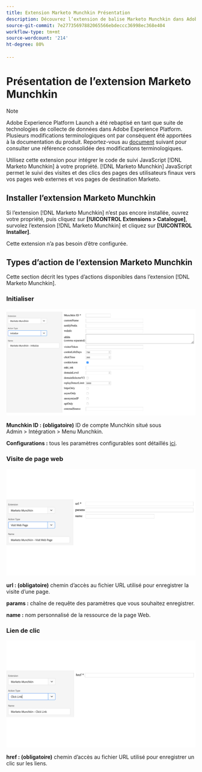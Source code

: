 ```yaml
---
title: Extension Marketo Munchkin Présentation
description: Découvrez l’extension de balise Marketo Munchkin dans Adobe Experience Platform.
source-git-commit: 7e27735697882065566ebdeccc36998ec368e404
workflow-type: tm+mt
source-wordcount: '214'
ht-degree: 80%

---
```


# Présentation de l’extension Marketo Munchkin

>[!NOTE]
>
>Adobe Experience Platform Launch a été rebaptisé en tant que suite de technologies de collecte de données dans Adobe Experience Platform. Plusieurs modifications terminologiques ont par conséquent été apportées à la documentation du produit. Reportez-vous au [document](../../../term-updates.md) suivant pour consulter une référence consolidée des modifications terminologiques.

Utilisez cette extension pour intégrer le code de suivi JavaScript [!DNL Marketo Munchkin] à votre propriété. [!DNL Marketo Munchkin] JavaScript permet le suivi des visites et des clics des pages des utilisateurs finaux vers vos pages web externes et vos pages de destination Marketo.

## Installer l’extension Marketo Munchkin

Si lʼextension [!DNL Marketo Munchkin] nʼest pas encore installée, ouvrez votre propriété, puis cliquez sur **[!UICONTROL Extensions > Catalogue]**, survolez lʼextension [!DNL Marketo Munchkin] et cliquez sur **[!UICONTROL Installer]**.

Cette extension n’a pas besoin d’être configurée.

## Types d’action de l’extension Marketo Munchkin

Cette section décrit les types d’actions disponibles dans l’extension [!DNL Marketo Munchkin].

### Initialiser

![](../../../images/munchkin-Init.png)

**Munchkin ID : (obligatoire)** ID de compte Munchkin situé sous Admin > Intégration > Menu Munchkin.

**Configurations :** tous les paramètres configurables sont détaillés [ici](https://developers.marketo.com/javascript-api/lead-tracking/configuration/).

### Visite de page web

![](../../../images/munchkin-visit-page.png)

**url : (obligatoire)** chemin d’accès au fichier URL utilisé pour enregistrer la visite d’une page.

**params :** chaîne de requête des paramètres que vous souhaitez enregistrer.

**name :** nom personnalisé de la ressource de la page Web.

### Lien de clic

![](../../../images/munchkin-click-link.png)

**href : (obligatoire)** chemin d’accès au fichier URL utilisé pour enregistrer un clic sur les liens.
